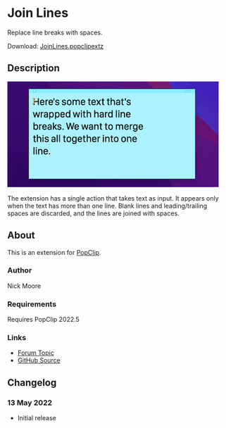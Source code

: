 # Join Lines

Replace line breaks with spaces.

Download: [JoinLines.popclipextz](https://github.com/pilotmoon/PopClip-Extensions/raw/master/extensions/JoinLines.popclipextz)

## Description

<img src="https://raw.githubusercontent.com/pilotmoon/PopClip-Extensions/master/source/JoinLines.popclipext/JoinLines-demo.gif" width="480px">

The extension has a single action that takes text as input. It appears only when the  text has more than one line. Blank lines and leading/trailing spaces are discarded, and the lines are joined with spaces.

## About

This is an extension for [PopClip](https://pilotmoon.com/popclip/).

### Author

Nick Moore

### Requirements

Requires PopClip 2022.5

### Links

* [Forum Topic](https://forum.popclip.app/t/new-extension-join-lines/874)
* [GitHub Source](https://github.com/pilotmoon/PopClip-Extensions/tree/master/source/JoinLines.popclipext)
  
## Changelog

### 13 May 2022

* Initial release
